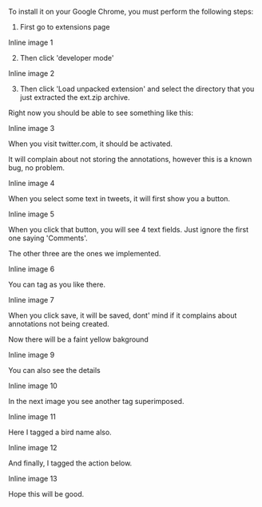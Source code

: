 To install it on your Google Chrome, you must perform the following steps:

1) First go to extensions page

Inline image 1

2) Then click 'developer mode'

Inline image 2

3) Then click 'Load unpacked extension' and select the directory that you just extracted the ext.zip archive.

Right now you should be able to see something like this:

Inline image 3


When you visit twitter.com, it should be activated.

It will complain about not storing the annotations, however this is a known bug, no problem.

Inline image 4


When you select some text in tweets, it will first show you a button.

Inline image 5


When you click that button, you will see 4 text fields. Just ignore the first one saying 'Comments'.

The other three are the ones we implemented.

Inline image 6


You can tag as you like there.

Inline image 7


When you click save, it will be saved, dont' mind if it complains about annotations not being created.

Now there will be a faint yellow bakground

Inline image 9


You can also see the details

Inline image 10


In the next image you see another tag superimposed.

Inline image 11

Here I tagged a bird name also.

Inline image 12


And finally, I tagged the action below.

Inline image 13

Hope this will be good.
